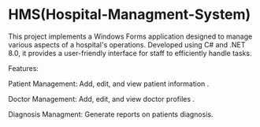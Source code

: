 # HMS(Hospital-Managment-System)


This project implements a Windows Forms application designed to manage various aspects of a hospital's operations. Developed using C# and .NET 8.0, it provides a user-friendly interface for staff to efficiently handle tasks.

Features:

Patient Management:
Add, edit, and view patient information .

Doctor Management:
Add, edit, and view doctor profiles .

Diagnosis Managment:
Generate reports on patients diagnosis.
